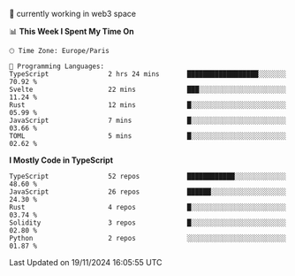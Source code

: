 🔭 currently working in web3 space

<!--START_SECTION:waka-->
📊 **This Week I Spent My Time On** 

```text
🕑︎ Time Zone: Europe/Paris

💬 Programming Languages: 
TypeScript               2 hrs 24 mins       ██████████████████░░░░░░░   70.92 % 
Svelte                   22 mins             ███░░░░░░░░░░░░░░░░░░░░░░   11.24 % 
Rust                     12 mins             █░░░░░░░░░░░░░░░░░░░░░░░░   05.99 % 
JavaScript               7 mins              █░░░░░░░░░░░░░░░░░░░░░░░░   03.66 % 
TOML                     5 mins              █░░░░░░░░░░░░░░░░░░░░░░░░   02.62 % 
```

**I Mostly Code in TypeScript** 

```text
TypeScript               52 repos            ████████████░░░░░░░░░░░░░   48.60 % 
JavaScript               26 repos            ██████░░░░░░░░░░░░░░░░░░░   24.30 % 
Rust                     4 repos             █░░░░░░░░░░░░░░░░░░░░░░░░   03.74 % 
Solidity                 3 repos             █░░░░░░░░░░░░░░░░░░░░░░░░   02.80 % 
Python                   2 repos             ░░░░░░░░░░░░░░░░░░░░░░░░░   01.87 % 
```




 Last Updated on 19/11/2024 16:05:55 UTC
<!--END_SECTION:waka-->
